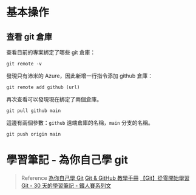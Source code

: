 # 基本操作

## 查看 git 倉庫
查看目前的專案綁定了哪些 git 倉庫：
```shell
git remote -v
```
發現只有沛米的 Azure，因此新增一行指令添加 github 倉庫：
```shell
git remote add github (url)
```
再次查看可以發現現在綁定了兩個倉庫。

```shell
git pull github main
```
這邊有兩個參數：`github` 遠端倉庫的名稱，`main` 分支的名稱。

```shell
git push origin main
```

# 學習筆記 - 為你自己學 git

> Reference
> [為你自己學 Git](https://www.kobo.com/tw/zh/ebook/git-6)
> [Git & GitHub 教學手冊](https://w3c.hexschool.com/git/cfdbd310)
> [【Git】從零開始學習 Git - 30 天的學習筆記 - 鐵人賽系列文](https://ithelp.ithome.com.tw/users/20141010/ironman/4499)

